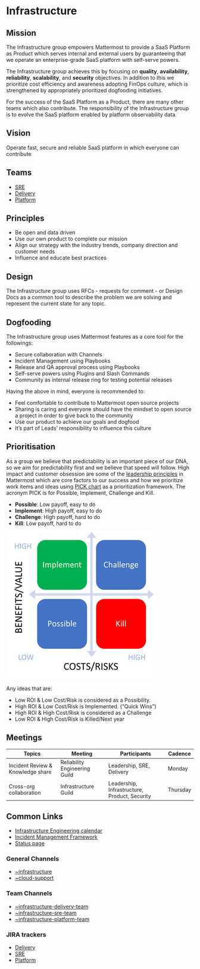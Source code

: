 # Infrastructure

## Mission

The Infrastructure group empowers Mattermost to provide a SaaS Platform as Product which serves internal and external users by guaranteeing that we operate an enterprise-grade SaaS platform with self-serve powers.

The Infrastructure group achieves this by focusing on **quality**, **availability**, **reliability**, **scalability**, and **security** objectives. In addition to this we prioritize cost efficiency and awareness adopting FinOps culture, which is strengthened by appropriately prioritized dogfooding initiatives.

For the success of the SaaS Platform as a Product, there are many other teams which also contribute. The responsibility of the Infrastructure group is to evolve the SaaS platform enabled by platform observability data. 

## Vision

Operate fast, secure and reliable SaaS platform in which everyone can contribute

## Teams

- [SRE](/operations/research-and-development/organization/sre.md)
- [Delivery](/operations/research-and-development/organization/cloud_platform.md)
- [Platform](/operations/research-and-development/organization/delivery.md)

## Principles

- Be open and data driven
- Use our own product to complete our mission
- Align our strategy with the industry trends, company direction and customer needs
- Influence and educate best practices

## Design
The Infrastructure group uses RFCs - requests for comment - or Design Docs as a common tool to describe the problem we are solving and represent the current state for any topic.

## Dogfooding
The Infrastructure group uses Mattermost features as a core tool for the followings: 
- Secure collaboration with Channels 
- Incident Management using Playbooks
- Release and QA approval process using Playbooks
- Self-serve powers using Plugins and Slash Commands
- Community as internal release ring for testing potential releases

Having the above in mind, everyone is recommended to:
- Feel comfortable to contribute to Mattermost open source projects
- Sharing is caring and everyone should have the mindset to open source a project in order to give back to the community
- Use our product to achieve our goals and dogfood
- It’s part of Leads’ responsibility to influence this culture

## Prioritisation
As a group we believe that predictability is an important piece of our DNA, so we aim for predictability first and we believe that speed will follow. High impact and customer obsession are some of the [leadership principles](https://handbook.mattermost.com/company/about-mattermost#leadership-principles) in Mattermost which are core factors to our success and how we prioritize work items and ideas using [PICK chart](https://en.wikipedia.org/wiki/Pick_chart) as a prioritization framework. The acronym PICK is for Possible, Implement, Challenge and Kill.
- **Possible**: Low payoff, easy to do
- **Implement**: High payoff, easy to do
- **Challenge**: High payoff, hard to do
- **Kill**: Low payoff, hard to do

![](../../../../.gitbook/assets/pick-chart-prioritisation.png)

Any ideas that are:
- Low ROI & Low Cost/Risk is considered as a Possibility. 
- High ROI & Low Cost/Risk is Implemented. (“Quick Wins”) 
- High ROI & High Cost/Risk is considered as a Challenge 
- Low ROI & High Cost/Risk is Killed/Next year

## Meetings

| Topics                             | Meeting                    | Participants                    | Cadence |
|------------------------------------|----------------------------|---------------------------------|---------|
| Incident Review & Knowledge share  | Reliability Engineering Guild | Leadership, SRE, Delivery    | Monday  |
| Cross-org collaboration            | Infrastructure Guild    | Leadership, Infrastructure, Product, Security | Thursday  |

## Common Links

- [Infrastructure Engineering calendar](https://calendar.google.com/calendar/u/0?cid=Y19lNjg4MzNkMmZiMjNmY2VlMDgwOGJkODkwNzMwMTQ5OGZhOGY4MGI1OWVkNjlhNmUwNGU3MDEyYzNlMjljNGM1QGdyb3VwLmNhbGVuZGFyLmdvb2dsZS5jb20)
- [Incident Management Framework](https://docs.google.com/document/d/10a2n8Er11Y4QN6VahgUNmMtKpxiqJo1GlxsGq0s3bIg/edit)
- [Status page](https://status.mattermost.com/)

### General Channels
- [~infrastructure](https://community.mattermost.com/private-core/channels/infrastructure)
- [~cloud-support](https://community.mattermost.com/private-core/channels/cloud-support)

### Team Channels
- [~infrastructure-delivery-team](https://community.mattermost.com/private-core/channels/infrastructure-delivery-team)
- [~infrastructure-sre-team](https://community.mattermost.com/private-core/channels/infrastructure-sre-team)
- [~infrastructure-platform-team](https://community.mattermost.com/private-core/channels/infrastructure-platform-team)

### JIRA trackers
- [Delivery](https://mattermost.atlassian.net/jira/software/c/projects/CLD/boards/112)
- [SRE](https://mattermost.atlassian.net/jira/software/c/projects/CLD/boards/109)
- [Platform](https://mattermost.atlassian.net/jira/software/c/projects/CLD/boards/129)
